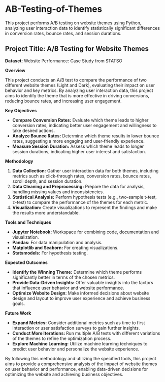 # AB-Testing-of-Themes
This project performs A/B testing on website themes using Python, analyzing user interaction data to identify statistically significant differences in conversion rates, bounce rates, and session durations.
## **Project Title: A/B Testing for Website Themes**
**Dataset**: Website Performance: Case Study from STATSO

**Overview**

This project conducts an A/B test to compare the performance of two different website themes (Light and Dark), evaluating their impact on user behavior and key metrics. By analyzing user interaction data, this project aims to identify the theme that is more effective in driving conversions, reducing bounce rates, and increasing user engagement.

**Key Objectives**

* **Compare Conversion Rates:** Evaluate which theme leads to higher conversion rates, indicating better user engagement and willingness to take desired actions.
* **Analyze Bounce Rates:** Determine which theme results in lower bounce rates, suggesting a more engaging and user-friendly experience.
* **Measure Session Duration:** Assess which theme leads to longer session durations, indicating higher user interest and satisfaction.

**Methodology**

1. **Data Collection:** Gather user interaction data for both themes, including metrics such as click-through rates, conversion rates, bounce rates, scroll depth, and session duration.
2. **Data Cleaning and Preprocessing:** Prepare the data for analysis, handling missing values and inconsistencies.
3. **Statistical Analysis:** Perform hypothesis tests (e.g., two-sample t-test, z-test) to compare the performance of the themes for each metric.
4. **Visualization:** Create visualizations to represent the findings and make the results more understandable.

**Tools and Techniques**

* **Jupyter Notebook:** Workspace for combining code, documentation and visualization.
* **Pandas:** For data manipulation and analysis.
* **Matplotlib and Seaborn:** For creating visualizations.
* **Statsmodels:** For hypothesis testing.

**Expected Outcomes**

* **Identify the Winning Theme:** Determine which theme performs significantly better in terms of the chosen metrics.
* **Provide Data-Driven Insights:** Offer valuable insights into the factors that influence user behavior and website performance.
* **Optimize Website Design:** Make informed decisions about website design and layout to improve user experience and achieve business goals.

**Future Work**

* **Expand Metrics:** Consider additional metrics such as time to first interaction or user satisfaction surveys to gain further insights.
* **Conduct More Iterations:** Run multiple A/B tests with different variations of the themes to refine the optimization process.
* **Explore Machine Learning:** Utilize machine learning techniques to predict user behavior and personalize the website experience.

By following this methodology and utilizing the specified tools, this project aims to provide a comprehensive analysis of the impact of website themes on user behavior and performance, enabling data-driven decisions for optimizing the website and achieving business objectives.
